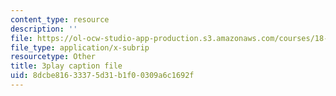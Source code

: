 ```yaml
---
content_type: resource
description: ''
file: https://ol-ocw-studio-app-production.s3.amazonaws.com/courses/18-085-computational-science-and-engineering-i-fall-2008/8dcbe81633375d31b1f00309a6c1692f_wt7UJckgvxs.vtt
file_type: application/x-subrip
resourcetype: Other
title: 3play caption file
uid: 8dcbe816-3337-5d31-b1f0-0309a6c1692f
---
```

